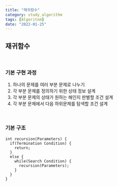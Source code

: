 ```yaml
---
title: "재귀함수"
category: study_algorithm
tags: [Algoritnm]
date: "2022-01-25"
---
```


## 재귀함수

</br>

### 기본 구현 과정

  1. 하나의 문제를 여러 부분 문제로 나누기
  2. 각 부분 문제를 정의하기 위한 상태 정보 설계
  3. 각 부분 문제의 상태가 원하는 해인지 판별할 조건 설계
  4. 각 부분 문제에서 다음 하위문제를 탐색할 조건 설계

</br>

### 기본 구조

  ~~~
  int recursion(Parameters) {
    if(Termination Condition) { 
      return;
    }
    else {
      while(Search Condition) {
        recursion(Parameters);
      }
    }
  }
  ~~~
